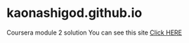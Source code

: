# kaonashigod.github.io
Coursera module 2 solution
You can see this site [Click HERE](https://kaonashigod.github.io/blob/Head/module2-solution/index.html)

